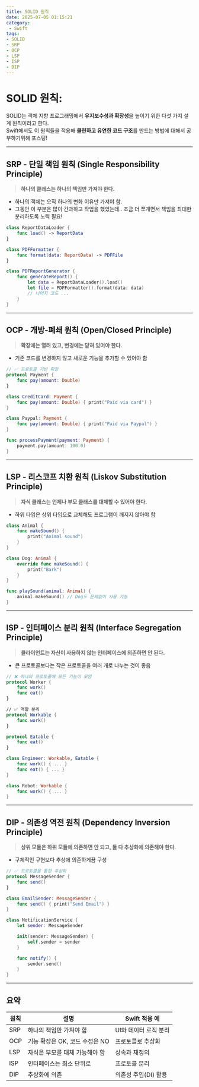 ```yaml
---
title: SOLID 원칙
date: 2025-07-05 01:15:21
category:
 - Swift
tags: 
- SOLID
- SRP
- OCP
- LSP
- ISP
- DIP
---
```


# SOLID 원칙:

SOLID는 객체 지향 프로그래밍에서 **유지보수성과 확장성**을 높이기 위한 다섯 가지 설계 원칙이라고 한다.  
Swift에서도 이 원칙들을 적용해 **클린하고 유연한 코드 구조**를 만드는 방법에 대해서 공부하기위해 포스팅!

---

## SRP - 단일 책임 원칙 (Single Responsibility Principle)

> **하나의 클래스는 하나의 책임만 가져야 한다.**
- 하나의 객체는 오직 하나의 변화 이유만 가져야 함.
- 그동안 이 부분은 많이 간과하고 작업을 했었는데.. 조금 더 쪼개면서 책임을 최대한 분리하도록 노력 필요!

```swift
class ReportDataLoader {
    func load() -> ReportData
}

class PDFFormatter {
    func format(data: ReportData) -> PDFFile
}

class PDFReportGenerator {
    func generateReport() {
        let data = ReportDataLoader().load()
        let file = PDFFormatter().format(data: data)
        // 나머지 코드 ...
    }
}
```

---

## OCP - 개방-폐쇄 원칙 (Open/Closed Principle)

> **확장에는 열려 있고, 변경에는 닫혀 있어야 한다.**
- 기존 코드를 변경하지 않고 새로운 기능을 추가할 수 있어야 함

```swift
// ✅ 프로토콜 기반 확장
protocol Payment {
    func pay(amount: Double)
}

class CreditCard: Payment {
    func pay(amount: Double) { print("Paid via card") }
}

class Paypal: Payment {
    func pay(amount: Double) { print("Paid via Paypal") }
}

func processPayment(payment: Payment) {
    payment.pay(amount: 100.0)
}
```

---

## LSP - 리스코프 치환 원칙 (Liskov Substitution Principle)

> **자식 클래스는 언제나 부모 클래스를 대체할 수 있어야 한다.**
- 하위 타입은 상위 타입으로 교체해도 프로그램이 깨지지 않아야 함

```swift
class Animal {
    func makeSound() {
        print("Animal sound")
    }
}

class Dog: Animal {
    override func makeSound() {
        print("Bark")
    }
}

func playSound(animal: Animal) {
    animal.makeSound() // Dog도 문제없이 사용 가능
}
```

---

## ISP - 인터페이스 분리 원칙 (Interface Segregation Principle)

> **클라이언트는 자신이 사용하지 않는 인터페이스에 의존하면 안 된다.**
- 큰 프로토콜보다는 작은 프로토콜을 여러 개로 나누는 것이 좋음

```swift
// ❌ 하나의 프로토콜에 모든 기능이 모임
protocol Worker {
    func work()
    func eat()
}

// ✅ 역할 분리
protocol Workable {
    func work()
}

protocol Eatable {
    func eat()
}

class Engineer: Workable, Eatable {
    func work() { ... }
    func eat() { ... }
}

class Robot: Workable {
    func work() { ... }
}
```

---

## DIP - 의존성 역전 원칙 (Dependency Inversion Principle)

> **상위 모듈은 하위 모듈에 의존하면 안 되고, 둘 다 추상화에 의존해야 한다.**
- 구체적인 구현보다 추상에 의존하게끔 구성

```swift
// ✅ 프로토콜을 통한 추상화
protocol MessageSender {
    func send()
}

class EmailSender: MessageSender {
    func send() { print("Send Email") }
}

class NotificationService {
    let sender: MessageSender

    init(sender: MessageSender) {
        self.sender = sender
    }

    func notify() {
        sender.send()
    }
}
```

---

##  요약
| 원칙 | 설명 | Swift 적용 예 |
|------|------|---------------|
| SRP | 하나의 책임만 가져야 함 | UI와 데이터 로직 분리 |
| OCP | 기능 확장은 OK, 코드 수정은 NO | 프로토콜로 추상화 |
| LSP | 자식은 부모를 대체 가능해야 함 | 상속과 재정의 |
| ISP | 인터페이스는 최소 단위로 | 프로토콜 분리 |
| DIP | 추상화에 의존 | 의존성 주입(DI) 활용 |

